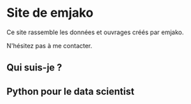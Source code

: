 # Site de emjako

Ce site rassemble les données et ouvrages créés par emjako.

N'hésitez pas à me contacter.

## Qui suis-je ?



## Python pour le data scientist
